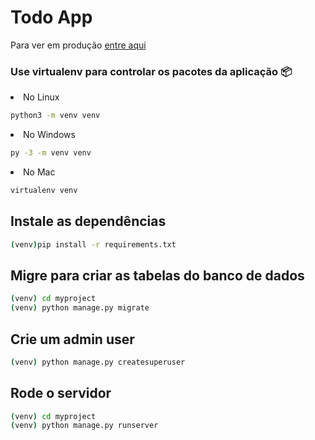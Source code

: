 # Todo App

Para ver em produção [entre aqui](http://tarefas-afazer.herokuapp.com/)

### Use virtualenv para controlar os pacotes da aplicação 📦 

<li>No Linux

   ```sh
   python3 -m venv venv
   ```

</li>

<li>No Windows

   ```sh
   py -3 -m venv venv
   ```

</li>

<li>No Mac
   
   ```sh
   virtualenv venv
   ```

</li>

## Instale as dependências 

   ```sh
   (venv)pip install -r requirements.txt
   ```

## Migre para criar as tabelas do banco de dados

   ```sh
   (venv) cd myproject
   (venv) python manage.py migrate
   ```

## Crie um admin user

   ```sh
   (venv) python manage.py createsuperuser
   ```

## Rode o servidor

   ```sh
   (venv) cd myproject
   (venv) python manage.py runserver
   ```
